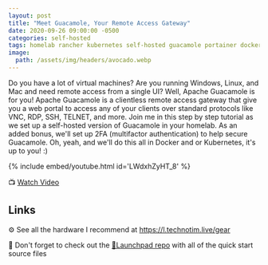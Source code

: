 ```yaml
---
layout: post
title: "Meet Guacamole, Your Remote Access Gateway"
date: 2020-09-26 09:00:00 -0500
categories: self-hosted
tags: homelab rancher kubernetes self-hosted guacamole portainer docker vnc ssh rdp
image:
  path: /assets/img/headers/avocado.webp
---
```


Do you have a lot of virtual machines?  Are you running Windows, Linux, and Mac and need remote access from a single UI?  Well, Apache Guacamole is for you!  Apache Guacamole is a clientless remote access gateway that give you a web portal to access any of your clients over standard protocols like VNC, RDP, SSH, TELNET, and more. Join me in this step by step tutorial as we set up a self-hosted version of Guacamole in your homelab.  As an added bonus, we'll set up 2FA (multifactor authentication) to help secure Guacamole.  Oh, yeah, and we'll do this all in Docker and or Kubernetes, it's up to you!  :)

{% include embed/youtube.html id='LWdxhZyHT_8' %}

📺 [Watch Video](https://www.youtube.com/watch?v=LWdxhZyHT_8)

## Links

⚙️ See all the hardware I recommend at <https://l.technotim.live/gear>

🚀 Don't forget to check out the [🚀Launchpad repo](https://l.technotim.live/quick-start) with all of the quick start source files
